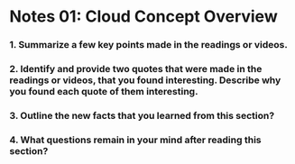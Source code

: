 # Notes 01: Cloud Concept Overview

### 1. Summarize a few key points made in the readings or videos.

### 2. Identify and provide two quotes that were made in the readings or videos, that you found interesting. Describe why you found each quote of them interesting.

### 3. Outline the new facts that you learned from this section?

### 4. What questions remain in your mind after reading this section?
